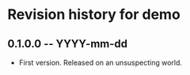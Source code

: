 # Revision history for demo

## 0.1.0.0 -- YYYY-mm-dd

* First version. Released on an unsuspecting world.
